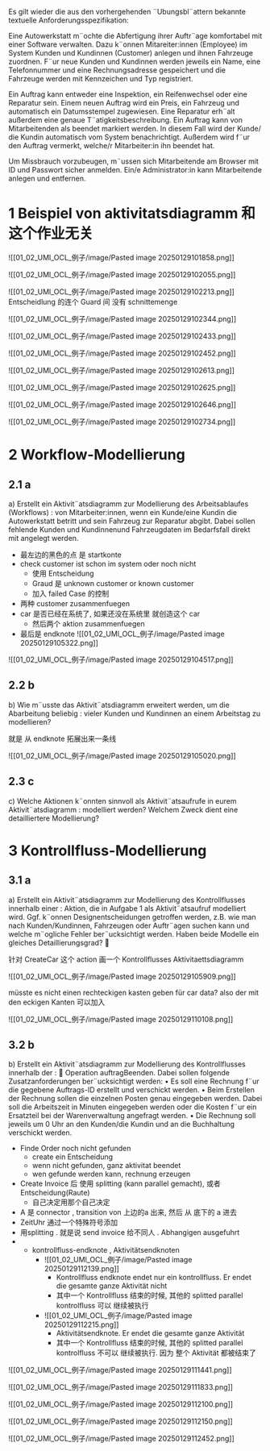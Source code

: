 


Es gilt wieder die aus den vorhergehenden ¨Ubungsbl¨attern bekannte textuelle Anforderungsspezifikation:

Eine Autowerkstatt m¨ochte die Abfertigung ihrer Auftr¨age komfortabel mit einer Software verwalten. Dazu k¨onnen Mitareiter:innen (Employee) im System Kunden und Kundinnen (Customer) anlegen und ihnen Fahrzeuge zuordnen. F¨ur neue Kunden und Kundinnen werden jeweils ein Name, eine Telefonnummer und eine Rechnungsadresse gespeichert und
die Fahrzeuge werden mit Kennzeichen und Typ registriert.

Ein Auftrag kann entweder eine Inspektion, ein Reifenwechsel oder eine Reparatur sein. Einem neuen Auftrag wird ein Preis, ein Fahrzeug und automatisch ein Datumsstempel zugewiesen. Eine Reparatur erh¨alt außerdem eine genaue T¨atigkeitsbeschreibung. Ein Auftrag kann von Mitarbeitenden als beendet markiert werden. In diesem Fall wird der Kunde/ die Kundin automatisch vom System benachrichtigt. Außerdem wird f¨ur den Auftrag vermerkt, welche/r Mitarbeiter:in ihn beendet hat. 

Um Missbrauch vorzubeugen, m¨ussen sich Mitarbeitende am Browser mit ID und Passwort sicher anmelden. Ein/e Administrator:in kann Mitarbeitende anlegen und entfernen.


# 1 Beispiel von aktivitatsdiagramm 和这个作业无关 

![[01_02_UMl_OCL_例子/image/Pasted image 20250129101858.png]]

![[01_02_UMl_OCL_例子/image/Pasted image 20250129102055.png]]

![[01_02_UMl_OCL_例子/image/Pasted image 20250129102213.png]]
Entscheidlung 的连个 Guard 间 没有 schnittemenge 




![[01_02_UMl_OCL_例子/image/Pasted image 20250129102344.png]]



![[01_02_UMl_OCL_例子/image/Pasted image 20250129102433.png]]


![[01_02_UMl_OCL_例子/image/Pasted image 20250129102452.png]]


![[01_02_UMl_OCL_例子/image/Pasted image 20250129102613.png]]


![[01_02_UMl_OCL_例子/image/Pasted image 20250129102625.png]]


![[01_02_UMl_OCL_例子/image/Pasted image 20250129102646.png]]

![[01_02_UMl_OCL_例子/image/Pasted image 20250129102734.png]]






# 2 Workflow-Modellierung


## 2.1 a
a) Erstellt ein Aktivit¨atsdiagramm zur Modellierung des Arbeitsablaufes (Workflows) : von Mitarbeiter:innen, wenn ein Kunde/eine Kundin die Autowerkstatt betritt und sein Fahrzeug zur Reparatur abgibt. Dabei sollen fehlende Kunden und Kundinnenund Fahrzeugdaten im Bedarfsfall direkt mit angelegt werden.


- 最左边的黑色的点 是 startkonte
- check customer ist schon im system  oder noch nicht
	- 使用 Entscheidung 
	- Graud 是  unknown customer or known customer 
	- 加入 failed Case 的控制 
- 两种 customer zusammenfuegen
- car  是否已经在系统了,  如果还没在系统里 就创造这个 car 
	- 然后两个 aktion zusammenfuegen
- 最后是 endknote
![[01_02_UMl_OCL_例子/image/Pasted image 20250129105322.png]]

![[01_02_UMl_OCL_例子/image/Pasted image 20250129104517.png]]


## 2.2 b
b) Wie m¨usste das Aktivit¨atsdiagramm erweitert werden, um die Abarbeitung beliebig : vieler Kunden und Kundinnen an einem Arbeitstag zu modellieren?

就是 从 endknote 拓展出来一条线 

![[01_02_UMl_OCL_例子/image/Pasted image 20250129105020.png]]


## 2.3 c
c) Welche Aktionen k¨onnten sinnvoll als Aktivit¨atsaufrufe in eurem Aktivit¨atsdiagramm : modelliert werden? Welchem Zweck dient eine detailliertere Modellierung?




# 3 Kontrollfluss-Modellierung


## 3.1 a
a) Erstellt ein Aktivit¨atsdiagramm zur Modellierung des Kontrollflusses innerhalb einer : Aktion, die in Aufgabe 1 als Aktivit¨atsaufruf modelliert wird. Ggf. k¨onnen Designentscheidungen getroffen werden, z.B. wie man nach Kunden/Kundinnen, Fahrzeugen oder Auftr¨agen suchen kann und welche m¨ogliche Fehler ber¨ucksichtigt werden. Haben beide Modelle ein gleiches Detaillierungsgrad? 

针对 CreateCar 这个 action 画一个 Kontrollflusses  Aktivitaettsdiagramm 

![[01_02_UMl_OCL_例子/image/Pasted image 20250129105909.png]]

müsste es nicht einen rechteckigen kasten geben für car data?  also der mit den eckigen Kanten
可以加入 

![[01_02_UMl_OCL_例子/image/Pasted image 20250129110108.png]]




## 3.2 b 

b) Erstellt ein Aktivit¨atsdiagramm zur Modellierung des Kontrollflusses innerhalb der :  Operation auftragBeenden. Dabei sollen folgende Zusatzanforderungen ber¨ucksichtigt werden:
• Es soll eine Rechnung f¨ur die gegebene Auftrags-ID erstellt und verschickt werden.
• Beim Erstellen der Rechnung sollen die einzelnen Posten genau eingegeben werden.
Dabei soll die Arbeitszeit in Minuten eingegeben werden oder die Kosten f¨ur ein Ersatzteil bei der Warenverwaltung angefragt werden.
• Die Rechnung soll jeweils um 0 Uhr an den Kunden/die Kundin und an die Buchhaltung verschickt werden.


- Finde Order noch nicht gefunden
	- create ein Entscheidung 
	- wenn nicht gefunden, ganz aktivitat beendet 
	- wen gefunde werden kann, rechnung erzeugen 
- Create Invoice 后 使用 splitting (kann parallel gemacht), 或者 Entscheidung(Raute) 
	- 自己决定用那个自己决定 
- A 是 connector , transition von 上边的a 出来, 然后 从 底下的 a 进去 
- ZeitUhr 通过一个特殊符号添加 
- 用splitting . 就是说 send invoice 给不同人  . Abhangigen ausgefuhrt 
- - kontrollfluss-endknote ,  Aktivitätsendknoten
	- ![[01_02_UMl_OCL_例子/image/Pasted image 20250129112139.png]]
		- Kontrollfluss endknote  endet nur ein kontrollfluss.  Er endet die gesamte ganze Aktivität nicht 
		- 其中一个 Kontrollfluss 结束的时候,   其他的 splitted parallel kontrolfluss 可以 继续被执行
	- ![[01_02_UMl_OCL_例子/image/Pasted image 20250129112215.png]]
		- Aktivitätsendknote. Er endet die gesamte ganze Aktivität 
		- 其中一个 Kontrollfluss 结束的时候,   其他的 splitted parallel kontrolfluss 不可以 继续被执行. 因为 整个 Aktivität 都被结束了 



![[01_02_UMl_OCL_例子/image/Pasted image 20250129111441.png]]


![[01_02_UMl_OCL_例子/image/Pasted image 20250129111833.png]]


![[01_02_UMl_OCL_例子/image/Pasted image 20250129112100.png]]

![[01_02_UMl_OCL_例子/image/Pasted image 20250129112150.png]]



![[01_02_UMl_OCL_例子/image/Pasted image 20250129112452.png]]